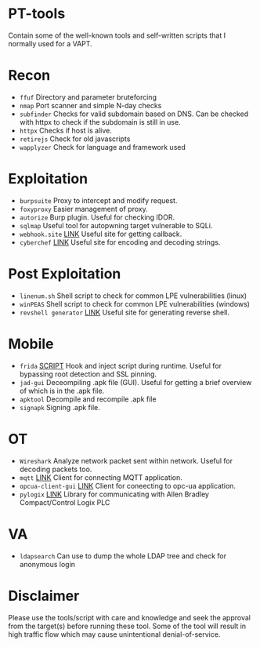 # PT-tools
Contain some of the well-known tools and self-written scripts that I normally used for a VAPT.

# Recon
- `ffuf` Directory and parameter bruteforcing
- `nmap` Port scanner and simple N-day checks
- `subfinder` Checks for valid subdomain based on DNS. Can be checked with httpx to check if the subdomain is still in use. 
- `httpx` Checks if host is alive.
- `retirejs` Check for old javascripts
- `wapplyzer` Check for language and framework used
  
# Exploitation
- `burpsuite` Proxy to intercept and modify request. 
- `foxyproxy` Easier management of proxy. 
- `autorize` Burp plugin. Useful for checking IDOR.
- `sqlmap` Useful tool for autopwning target vulnerable to SQLi.
- `webhook.site` [LINK](https://webhook.site/) Useful site for getting callback.
- `cyberchef` [LINK](https://gchq.github.io/CyberChef/) Useful site for encoding and decoding strings.

# Post Exploitation 
- `linenum.sh` Shell script to check for common LPE vulnerabilities (linux) 
- `winPEAS` Shell script to check for common LPE vulnerabilities (windows)
- `revshell generator` [LINK](https://www.revshells.com/) Useful site for generating reverse shell.

# Mobile
- `frida` [SCRIPT](https://codeshare.frida.re/) Hook and inject script during runtime. Useful for bypassing root detection and SSL pinning.
- `jad-gui`  Deceompiling .apk file (GUI). Useful for getting a brief overview of which is in the .apk file.
- `apktool` Decompile and recompile .apk file 
- `signapk` Signing .apk file.
  
# OT 
- `Wireshark` Analyze network packet sent within network. Useful for decoding packets too.
- `mqtt` [LINK](https://github.com/hivemq/mqtt-cli) Client for connecting MQTT application.
- `opcua-client-gui` [LINK](https://github.com/FreeOpcUa/opcua-client-gui) Client for coneecting to opc-ua application.
- `pylogix` [LINK](https://github.com/dmroeder/pylogix) Library for communicating with Allen Bradley Compact/Control Logix PLC
 
# VA
- `ldapsearch` Can use to dump the whole LDAP tree and check for anonymous login

# Disclaimer 
Please use the tools/script with care and knowledge and seek the approval from the target(s) before running these tool. Some of the tool will result in high traffic flow which may cause unintentional denial-of-service. 
